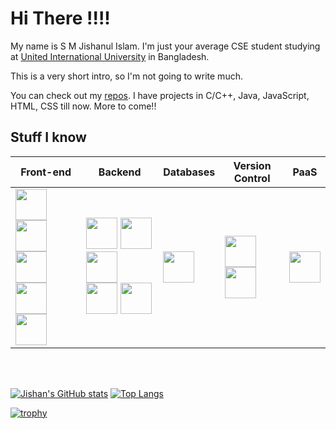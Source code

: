 # Hi There !!!!

My name is S M Jishanul Islam. I'm just your average CSE student studying at <a href="https://www.uiu.ac.bd/">United International University</a> in Bangladesh.

This is a very short intro, so I'm not going to write much.

You can check out my <a href="https://github.com/S-M-J-I?tab=repositories">repos</a>. I have projects in C/C++, Java, JavaScript, HTML, CSS till now. More to come!!


## Stuff I know

| Front-end | Backend | Databases | Version Control | PaaS |
| --- | ----------- | --- | --- | --- |
| <img src="https://cdn.jsdelivr.net/gh/devicons/devicon/icons/html5/html5-original.svg" style="width: 50px"/> <img src="https://cdn.jsdelivr.net/gh/devicons/devicon/icons/css3/css3-original.svg" style="width: 50px"/> <img src="https://cdn.jsdelivr.net/gh/devicons/devicon/icons/javascript/javascript-original.svg" style="width: 50px"/> <br> <img src="https://cdn.jsdelivr.net/gh/devicons/devicon/icons/bootstrap/bootstrap-plain.svg" style="width: 50px;"/> <img src="https://cdn.jsdelivr.net/gh/devicons/devicon/icons/bulma/bulma-plain.svg" style="width: 50px;"/> | <a href="https://github.com/S-M-J-I?tab=repositories&q=&type=&language=c&sort=" target="_blank"><img src="https://cdn.jsdelivr.net/gh/devicons/devicon/icons/c/c-original.svg" style="width: 50px"/></a> <a href="https://github.com/S-M-J-I?tab=repositories&q=&type=&language=c%2B%2B&sort=" target="_blank"><img src="https://cdn.jsdelivr.net/gh/devicons/devicon/icons/cplusplus/cplusplus-original.svg" style="width: 50px"/></a> <a href="https://github.com/S-M-J-I?tab=repositories&q=&type=&language=java&sort=" target="_blank"><img src="https://cdn.jsdelivr.net/gh/devicons/devicon/icons/java/java-original.svg" style="width: 50px"/></a> <br> <img src="https://cdn.jsdelivr.net/gh/devicons/devicon/icons/nodejs/nodejs-original.svg" style="width: 50px"/> <img src="https://cdn.jsdelivr.net/gh/devicons/devicon/icons/express/express-original.svg" style="width: 50px;"/> | <img src="https://cdn.jsdelivr.net/gh/devicons/devicon/icons/mongodb/mongodb-original-wordmark.svg" style="width: 50px;"/> | <img src="https://cdn.jsdelivr.net/gh/devicons/devicon/icons/github/github-original.svg" style="width: 50px;"/> <img src="https://cdn.jsdelivr.net/gh/devicons/devicon/icons/git/git-original.svg" style="width: 50px;"/> | <img src="https://cdn.jsdelivr.net/gh/devicons/devicon/icons/heroku/heroku-original-wordmark.svg" style="width: 50px;"/> |

<br>
<br>

[![Jishan's GitHub stats](https://github-readme-stats.vercel.app/api?username=S-M-J-I&theme=radical&hide=issues&show_icons=true&count_private=true)](https://github.com/anuraghazra/github-readme-stats)
[![Top Langs](https://github-readme-stats.vercel.app/api/top-langs/?username=S-M-J-I&layout=compact&theme=radical&langs_count=6&count_private=true&hide=html,css)](https://github.com/anuraghazra/github-readme-stats)

[![trophy](https://github-profile-trophy.vercel.app/?username=S-M-J-I&theme=monokai&row=1&title=Stars,Followers,Commit,PR,Repositories)](https://github.com/ryo-ma/github-profile-trophy)

